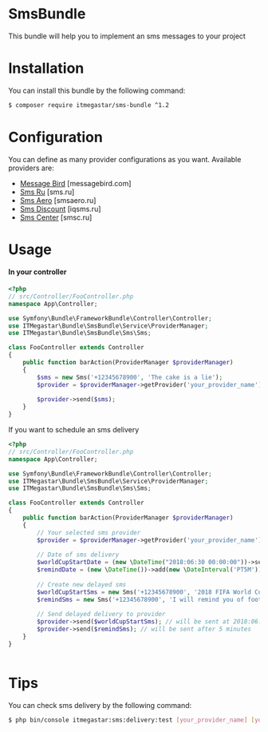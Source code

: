 # SmsBundle

This bundle will help you to implement an sms messages to your project

# Installation 

You can install this bundle by the following command: 

``` bash
$ composer require itmegastar/sms-bundle ^1.2
```

# Configuration

You can define as many provider configurations as you want. Available providers are:
 
 * [Message Bird](src/Resources/docs/providers/message_bird.md) [messagebird.com]
 * [Sms Ru](src/Resources/docs/providers/sms_ru.md) [sms.ru]
 * [Sms Aero](src/Resources/docs/providers/sms_aero.md) [smsaero.ru]
 * [Sms Discount](src/Resources/docs/providers/sms_discount.md) [iqsms.ru]
 * [Sms Center](src/Resources/docs/providers/sms_discount.md) [smsc.ru]

# Usage

#### In your controller

```php
<?php
// src/Controller/FooController.php
namespace App\Controller;

use Symfony\Bundle\FrameworkBundle\Controller\Controller;
use ITMegastar\Bundle\SmsBundle\Service\ProviderManager;
use ITMegastar\Bundle\SmsBundle\Sms\Sms;

class FooController extends Controller
{
    public function barAction(ProviderManager $providerManager)
    {
        $sms = new Sms('+12345678900', 'The cake is a lie');
        $provider = $providerManager->getProvider('your_provider_name');
        
        $provider->send($sms);
    }
}
```

If you want to schedule an sms delivery

```php
<?php
// src/Controller/FooController.php
namespace App\Controller;

use Symfony\Bundle\FrameworkBundle\Controller\Controller;
use ITMegastar\Bundle\SmsBundle\Service\ProviderManager;
use ITMegastar\Bundle\SmsBundle\Sms\Sms;

class FooController extends Controller
{
    public function barAction(ProviderManager $providerManager)
    {
        // Your selected sms provider
        $provider = $providerManager->getProvider('your_provider_name');
        
        // Date of sms delivery
        $worldCupStartDate = (new \DateTime("2018:06:30 00:00:00"))->setTimezone(new \DateTimeZone('Europe/London'));
        $remindDate = (new \DateTime())->add(new \DateInterval('PT5M'));
        
        // Create new delayed sms
        $worldCupStartSms = new Sms('+12345678900', '2018 FIFA World Cup started!', $worldCupStartDate);
        $remindSms = new Sms('+12345678900', 'I will remind you of football', $remindDate);
        
        // Send delayed delivery to provider
        $provider->send($worldCupStartSms); // will be sent at 2018:06:30 00:00:00
        $provider->send($remindSms); // will be sent after 5 minutes
    }
}



```

# Tips

You can check sms delivery by the following command:
``` bash
$ php bin/console itmegastar:sms:delivery:test [your_provider_name] [your_phone_number] [your_message_text]
```